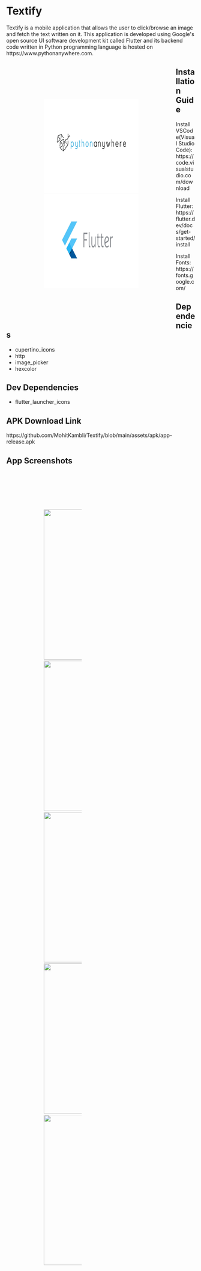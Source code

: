 <h1>Textify</h1>
<p>Textify is a mobile application that allows the user to click/browse an image and fetch the text written on it. This application is developed using Google's open source UI software development kit called Flutter and its backend code written in Python programming language is hosted on https://www.pythonanywhere.com.</p>
<div style= "float: left;width: 50%;padding: 100px;">
  <img src="https://github.com/MohitKambli/Textify/blob/main/assets/screenshots/pythonanywhere.png" width=400, height=250>
  <img src="https://github.com/MohitKambli/Textify/blob/main/assets/screenshots/flutter_ss.jpeg" width=420, height=250>
</div>
<h2>Installation Guide</h2>
<p>Install VSCode(Visual Studio Code): https://code.visualstudio.com/download</p>
<p>Install Flutter: https://flutter.dev/docs/get-started/install</p>
<p>Install Fonts: https://fonts.google.com/</p>
<h2>Dependencies</h2>
<ul>
  <li>cupertino_icons</li>
  <li>http</li>
  <li>image_picker</li>
  <li>hexcolor</li>
</ul>
<h2>Dev Dependencies</h2>
<ul>
  <li>flutter_launcher_icons</li>
</ul>
<h2>APK Download Link</h2>
<p>https://github.com/MohitKambli/Textify/blob/main/assets/apk/app-release.apk</p>
<h2>App Screenshots</h2>
<div style= "float: left;width: 20%;padding: 100px;">
  <img src="https://github.com/MohitKambli/Textify/tree/main/assets/screenshots/S1.jpg" width=300 height=400>
  <img src="https://github.com/MohitKambli/Textify/tree/main/assets/screenshots/S2.jpg" width=300 height=400>
  <img src="https://github.com/MohitKambli/Textify/tree/main/assets/screenshots/S3.jpg" width=300 height=400>
  <img src="https://github.com/MohitKambli/Textify/tree/main/assets/screenshots/S4.jpg" width=300 height=400>
  <img src="https://github.com/MohitKambli/Textify/tree/main/assets/screenshots/S5.jpg" width=300 height=400>
</div>

